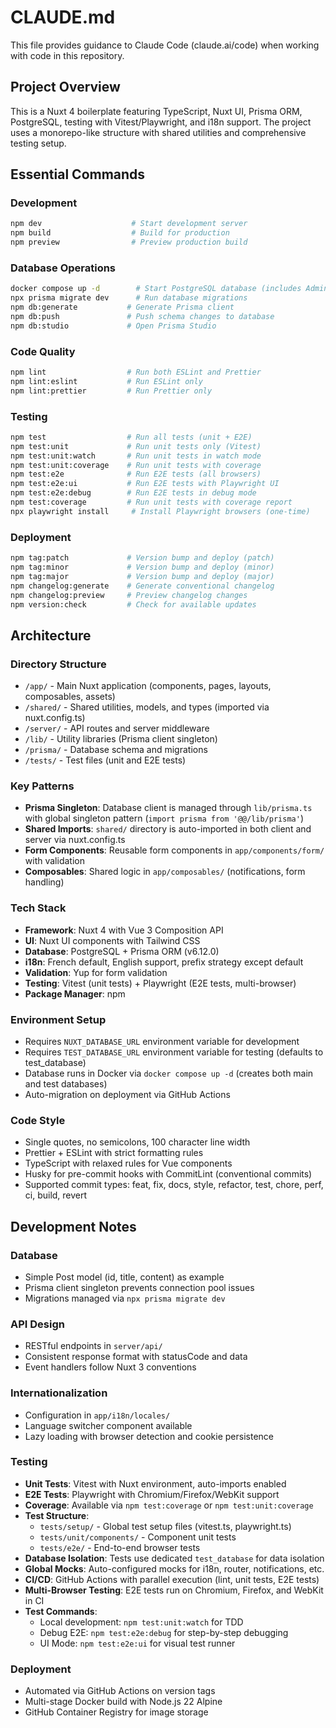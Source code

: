 # CLAUDE.md

This file provides guidance to Claude Code (claude.ai/code) when working with code in this repository.

## Project Overview

This is a Nuxt 4 boilerplate featuring TypeScript, Nuxt UI, Prisma ORM, PostgreSQL, testing with Vitest/Playwright, and i18n support. The project uses a monorepo-like structure with shared utilities and comprehensive testing setup.

## Essential Commands

### Development

```bash
npm dev                    # Start development server
npm build                  # Build for production
npm preview                # Preview production build
```

### Database Operations

```bash
docker compose up -d        # Start PostgreSQL database (includes Adminer at :8000)
npx prisma migrate dev      # Run database migrations
npm db:generate           # Generate Prisma client
npm db:push               # Push schema changes to database
npm db:studio             # Open Prisma Studio
```

### Code Quality

```bash
npm lint                  # Run both ESLint and Prettier
npm lint:eslint           # Run ESLint only
npm lint:prettier         # Run Prettier only
```

### Testing

```bash
npm test                  # Run all tests (unit + E2E)
npm test:unit             # Run unit tests only (Vitest)
npm test:unit:watch       # Run unit tests in watch mode
npm test:unit:coverage    # Run unit tests with coverage
npm test:e2e              # Run E2E tests (all browsers)
npm test:e2e:ui           # Run E2E tests with Playwright UI
npm test:e2e:debug        # Run E2E tests in debug mode
npm test:coverage         # Run unit tests with coverage report
npx playwright install     # Install Playwright browsers (one-time)
```

### Deployment

```bash
npm tag:patch             # Version bump and deploy (patch)
npm tag:minor             # Version bump and deploy (minor)
npm tag:major             # Version bump and deploy (major)
npm changelog:generate    # Generate conventional changelog
npm changelog:preview     # Preview changelog changes
npm version:check         # Check for available updates
```

## Architecture

### Directory Structure

- `/app/` - Main Nuxt application (components, pages, layouts, composables, assets)
- `/shared/` - Shared utilities, models, and types (imported via nuxt.config.ts)
- `/server/` - API routes and server middleware
- `/lib/` - Utility libraries (Prisma client singleton)
- `/prisma/` - Database schema and migrations
- `/tests/` - Test files (unit and E2E tests)

### Key Patterns

- **Prisma Singleton**: Database client is managed through `lib/prisma.ts` with global singleton pattern (`import prisma from '@@/lib/prisma'`)
- **Shared Imports**: `shared/` directory is auto-imported in both client and server via nuxt.config.ts
- **Form Components**: Reusable form components in `app/components/form/` with validation
- **Composables**: Shared logic in `app/composables/` (notifications, form handling)

### Tech Stack

- **Framework**: Nuxt 4 with Vue 3 Composition API
- **UI**: Nuxt UI components with Tailwind CSS
- **Database**: PostgreSQL + Prisma ORM (v6.12.0)
- **i18n**: French default, English support, prefix strategy except default
- **Validation**: Yup for form validation
- **Testing**: Vitest (unit tests) + Playwright (E2E tests, multi-browser)
- **Package Manager**: npm

### Environment Setup

- Requires `NUXT_DATABASE_URL` environment variable for development
- Requires `TEST_DATABASE_URL` environment variable for testing (defaults to test_database)
- Database runs in Docker via `docker compose up -d` (creates both main and test databases)
- Auto-migration on deployment via GitHub Actions

### Code Style

- Single quotes, no semicolons, 100 character line width
- Prettier + ESLint with strict formatting rules
- TypeScript with relaxed rules for Vue components
- Husky for pre-commit hooks with CommitLint (conventional commits)
- Supported commit types: feat, fix, docs, style, refactor, test, chore, perf, ci, build, revert

## Development Notes

### Database

- Simple Post model (id, title, content) as example
- Prisma client singleton prevents connection pool issues
- Migrations managed via `npx prisma migrate dev`

### API Design

- RESTful endpoints in `server/api/`
- Consistent response format with statusCode and data
- Event handlers follow Nuxt 3 conventions

### Internationalization

- Configuration in `app/i18n/locales/`
- Language switcher component available
- Lazy loading with browser detection and cookie persistence

### Testing

- **Unit Tests**: Vitest with Nuxt environment, auto-imports enabled
- **E2E Tests**: Playwright with Chromium/Firefox/WebKit support
- **Coverage**: Available via `npm test:coverage` or `npm test:unit:coverage`
- **Test Structure**:
  - `tests/setup/` - Global test setup files (vitest.ts, playwright.ts)
  - `tests/unit/components/` - Component unit tests
  - `tests/e2e/` - End-to-end browser tests
- **Database Isolation**: Tests use dedicated `test_database` for data isolation
- **Global Mocks**: Auto-configured mocks for i18n, router, notifications, etc.
- **CI/CD**: GitHub Actions with parallel execution (lint, unit tests, E2E tests)
- **Multi-Browser Testing**: E2E tests run on Chromium, Firefox, and WebKit in CI
- **Test Commands**:
  - Local development: `npm test:unit:watch` for TDD
  - Debug E2E: `npm test:e2e:debug` for step-by-step debugging
  - UI Mode: `npm test:e2e:ui` for visual test runner

### Deployment

- Automated via GitHub Actions on version tags
- Multi-stage Docker build with Node.js 22 Alpine
- GitHub Container Registry for image storage
